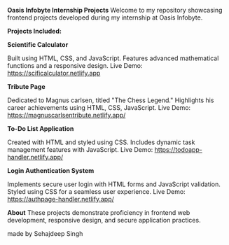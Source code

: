 **Oasis Infobyte Internship Projects**
Welcome to my repository showcasing frontend projects developed during my internship at Oasis Infobyte.

**Projects Included:**

**Scientific Calculator**

Built using HTML, CSS, and JavaScript.
Features advanced mathematical functions and a responsive design.
Live Demo: https://scificalculator.netlify.app

**Tribute Page**

Dedicated to Magnus carlsen, titled "The Chess Legend."
Highlights his career achievements using HTML, CSS, JavaScript.
Live Demo: https://magnuscarlsentribute.netlify.app/

**To-Do List Application**

Created with HTML and styled using CSS.
Includes dynamic task management features with JavaScript.
Live Demo: https://todoapp-handler.netlify.app/

**Login Authentication System**

Implements secure user login with HTML forms and JavaScript validation.
Styled using CSS for a seamless user experience.
Live Demo: https://authpage-handler.netlify.app/

**About**
These projects demonstrate proficiency in frontend web development, responsive design, and secure application practices.

made by Sehajdeep Singh
